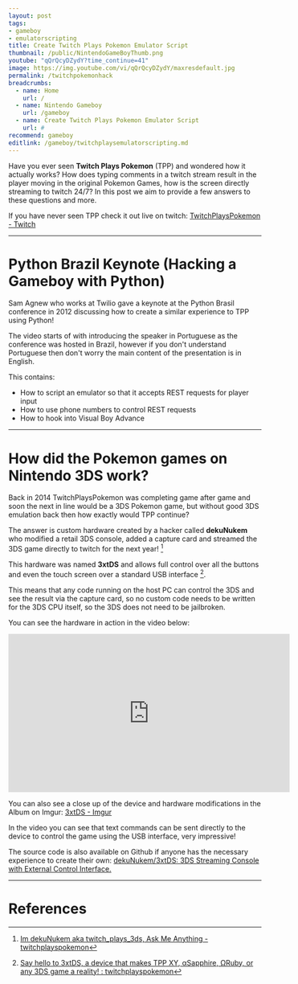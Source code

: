 ```yaml
---
layout: post
tags: 
- gameboy
- emulatorscripting
title: Create Twitch Plays Pokemon Emulator Script
thumbnail: /public/NintendoGameBoyThumb.png
youtube: "qQrQcyDZydY?time_continue=41"
image: https://img.youtube.com/vi/qQrQcyDZydY/maxresdefault.jpg
permalink: /twitchpokemonhack
breadcrumbs:
  - name: Home
    url: /
  - name: Nintendo Gameboy
    url: /gameboy
  - name: Create Twitch Plays Pokemon Emulator Script
    url: #
recommend: gameboy
editlink: /gameboy/twitchplaysemulatorscripting.md
---
```


Have you ever seen **Twitch Plays Pokemon** (TPP) and wondered how it actually works? How does typing comments in a twitch stream result in the player moving in the original Pokemon Games, how is the screen directly streaming to twitch 24/7? In this post we aim to provide a few answers to these questions and more.

If you have never seen TPP check it out live on twitch:
[TwitchPlaysPokemon - Twitch](https://www.twitch.tv/twitchplayspokemon)

---
# Python Brazil Keynote (Hacking a Gameboy with Python)
Sam Agnew who works at Twilio gave a keynote at the Python Brasil conference in 2012 discussing how to create a similar experience to TPP using Python!

The video starts of with introducing the speaker in Portuguese as the conference was hosted in Brazil, however if you don't understand Portuguese then don't worry the main content of the presentation is in English.

This contains:
  * How to script an emulator so that it accepts REST requests for player input 
  * How to use phone numbers to control REST requests
  * How to hook into Visual Boy Advance

---
# How did the Pokemon games on Nintendo 3DS work?
Back in 2014 TwitchPlaysPokemon was completing game after game and soon the next in line would be a 3DS Pokemon game, but without good 3DS emulation back then how exactly would TPP continue?

The answer is custom hardware created by a hacker called **dekuNukem** who modified a retail 3DS console, added a capture card and streamed the 3DS game directly to twitch for the next year! [^1]

This hardware was named **3xtDS** and allows full control over all the buttons and even the touch screen over a standard USB interface [^2].

This means that any code running on the host PC can control the 3DS and see the result via the capture card, so no custom code needs to be written for the 3DS CPU itself, so the 3DS does not need to be jailbroken.

You can see the hardware in action in the video below:
<iframe width="560" height="315" src="https://www.youtube.com/embed/9PZrJH7Z8KE" title="3xtDS: A 3DS Streaming Console with External Control Interface" frameborder="0" allow="accelerometer; autoplay; clipboard-write; encrypted-media; gyroscope; picture-in-picture" allowfullscreen></iframe>

You can also see a close up of the device and hardware modifications in the Album on Imgur: [3xtDS - Imgur](https://imgur.com/a/ICxh5)

In the video you can see that text commands can be sent directly to the device to control the game using the USB interface, very impressive!

The source code is also available on Github if anyone has the necessary experience to create their own: [dekuNukem/3xtDS: 3DS Streaming Console with External Control Interface.](https://github.com/dekuNukem/3xtDS)

---
# References
[^1]: [Im dekuNukem aka twitch_plays_3ds, Ask Me Anything - twitchplayspokemon](https://www.reddit.com/r/twitchplayspokemon/comments/75wzlj/im_dekunukem_aka_twitch_plays_3ds_ask_me_anything/)
[^2]: [Say hello to 3xtDS, a device that makes TPP XY, αSapphire, ΩRuby, or any 3DS game a reality! : twitchplayspokemon](https://www.reddit.com/r/twitchplayspokemon/comments/255257/say_hello_to_3xtds_a_device_that_makes_tpp_xy/)
